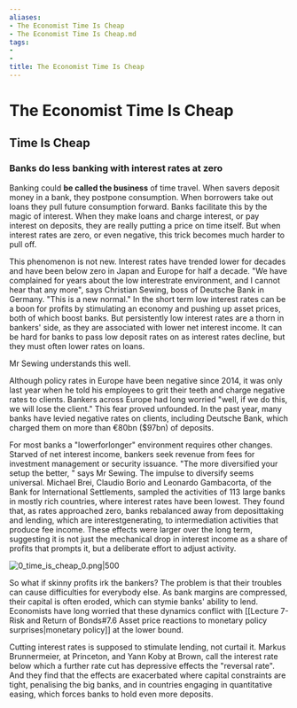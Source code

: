 ```yaml
---
aliases:
- The Economist Time Is Cheap
- The Economist Time Is Cheap.md
tags:
- 
- 
title: The Economist Time Is Cheap
---
```

# The Economist Time Is Cheap

## Time Is Cheap
### Banks do less banking with interest rates at zero

Banking could **be called the business** of time travel. When savers deposit money in a bank,  they postpone consumption. When borrowers take out loans they pull future consumption forward. Banks facilitate this by the magic of interest. When they make loans and charge interest,  or pay interest on deposits,  they are really putting a price on time itself. But when interest rates are zero,  or even negative,  this trick becomes much harder to pull off.

This phenomenon is not new. Interest rates have trended lower for decades and have been below zero in Japan and Europe for half a decade. "We have complained for years about the low interestrate environment,  and I cannot hear that any more",  says Christian Sewing,  boss of Deutsche Bank in Germany. "This is a new normal."
In the short term low interest rates can be a boon for profits by stimulating an economy and pushing up asset prices,  both of which boost banks. But persistently low interest rates are a thorn in bankers' side,  as they are associated with lower net interest income. It can be hard for banks to pass low deposit rates on as interest rates decline,  but they must often lower rates on loans.

Mr Sewing understands this well.

Although policy rates in Europe have been negative since 2014,  it was only last year when he told his employees to grit their teeth and charge negative rates to clients. Bankers across Europe had long worried "well,  if we do this,  we will lose the client." This fear proved unfounded. In the past year,  many banks have levied negative rates on clients,  including Deutsche Bank,  which charged them on more than €80bn ($97bn) of deposits.

For most banks a "lowerforlonger" environment requires other changes. Starved of net interest income,  bankers seek revenue from fees for investment management or security issuance. "The more diversified your setup the better, " says Mr Sewing. The impulse to diversify seems universal. Michael Brei,  Claudio Borio and Leonardo Gambacorta,  of the Bank for International Settlements,  sampled the activities of 113 large banks in mostly rich countries,  where interest rates have been lowest. They found that,  as rates approached zero,  banks rebalanced away from deposittaking and lending,  which are interestgenerating,  to intermediation activities that produce fee income. These effects were larger over the long term,  suggesting it is not just the mechanical drop in interest income as a share of profits that prompts it,  but a deliberate effort to adjust activity.

![0_time_is_cheap_0.png|500](0_time_is_cheap_0.png)

So what if skinny profits irk the bankers? The problem is that their troubles can cause difficulties for everybody else. As bank margins are compressed,  their capital is often eroded,  which can stymie banks' ability to lend. Economists have long worried that these dynamics conflict with [[Lecture 7-Risk and Return of Bonds#7.6 Asset price reactions to monetary policy surprises|monetary policy]] at the lower bound.

Cutting interest rates is supposed to stimulate lending,  not curtail it. Markus Brunnermeier,  at Princeton,  and Yann Koby at Brown,  call the interest rate below which a further rate cut has depressive effects the "reversal rate". And they find that the effects are exacerbated where capital constraints are tight,  penalising the big banks,  and in countries engaging in quantitative easing,  which forces banks to hold even more deposits.